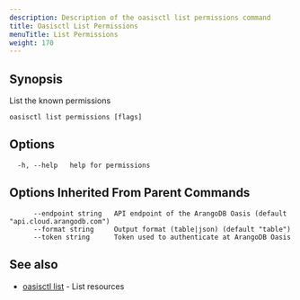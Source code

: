 ```yaml
---
description: Description of the oasisctl list permissions command
title: Oasisctl List Permissions
menuTitle: List Permissions
weight: 170
---
```

## Synopsis
List the known permissions

```
oasisctl list permissions [flags]
```

## Options
```
  -h, --help   help for permissions
```

## Options Inherited From Parent Commands
```
      --endpoint string   API endpoint of the ArangoDB Oasis (default "api.cloud.arangodb.com")
      --format string     Output format (table|json) (default "table")
      --token string      Token used to authenticate at ArangoDB Oasis
```

## See also
* [oasisctl list](_index.md)	 - List resources

